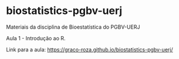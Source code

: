 # biostatistics-pgbv-uerj
Materiais da disciplina de Bioestatística do PGBV-UERJ 

Aula 1 - Introdução ao R.

Link para a aula: https://graco-roza.github.io/biostatistics-pgbv-uerj/
